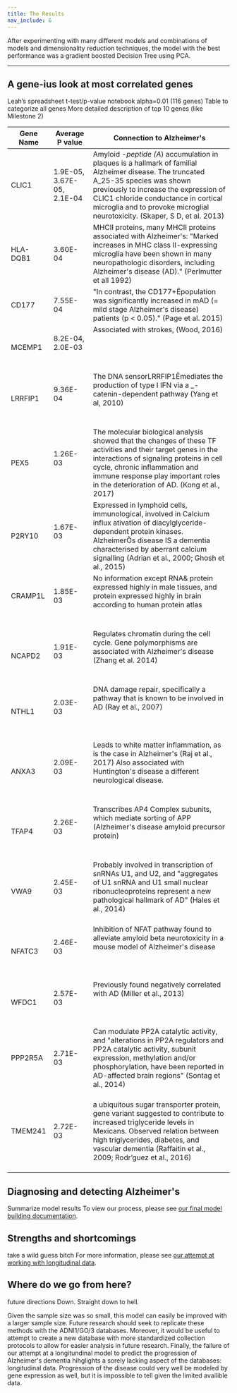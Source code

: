 ```yaml
---
title: The Results
nav_include: 6
---
```


After experimenting with many different models and combinations of models and dimensionality reduction techniques, the model with the best performance was a gradient boosted Decision Tree using PCA.

----------


A gene-ius look at most correlated genes
-------------
Leah’s spreadsheet
t-test/p-value notebook
alpha=0.01 (116 genes)
Table to categorize all genes
More detailed description of top 10 genes (like Milestone 2)

| Gene Name | Average P value            | Connection to Alzheimer's | 
|-----------|----------------------------|---------------------------| 
| CLIC1     | 1.9E-05, 3.67E-05, 2.1E-04 | Amyloid _-peptide (A_) accumulation in plaques is a hallmark of familial Alzheimer disease. The truncated A_25-35 species was shown previously to increase the expression of CLIC1 chloride conductance in cortical microglia and to provoke microglial neurotoxicity. (Skaper, S D, et al. 2013) | 
| HLA-DQB1  | 3.60E-04                   | MHCII proteins, many MHCII proteins associated with Alzheimer's: "Marked increases in MHC class II-expressing microglia have been shown in many neuropathologic disorders, including Alzheimer's disease (AD)." (Perlmutter et all 1992)                                                          | 
| CD177     | 7.55E-04                   | "In contrast, the CD177+Êpopulation was significantly increased in mAD (= mild stage Alzheimer's disease) patients (p < 0.05)." (Page et al. 2015)                                                                                                                                                | 
| MCEMP1    | 8.2E-04, 2.0E-03           | Associated with strokes, (Wood, 2016)                                                                                                                                                                                                                                                             | 
| LRRFIP1   | 9.36E-04                   | The DNA sensorLRRFIP1Êmediates the production of type I IFN via a _-catenin-dependent pathway (Yang et al, 2010)                                                                                                                                                                                  | 
| PEX5      | 1.26E-03                   | The molecular biological analysis showed that the changes of these TF activities and their target genes in the interactions of signaling proteins in cell cycle, chronic inflammation and immune response play important roles in the deterioration of AD. (Kong et al., 2017)                    | 
| P2RY10    | 1.67E-03                   | Expressed in lymphoid cells, immunological, involved in Calcium influx ativation of diacylglyceride-dependent protein kinases. AlzheimerÕs disease IS a dementia characterised by aberrant calcium signalling (Adrian et al., 2000; Ghosh et al., 2015)                                           | 
| CRAMP1L   | 1.85E-03                   | No information except RNA& protein expressed highly in male tissues, and protein expressed highly in brain according to human protein atlas                                                                                                                                                       | 
| NCAPD2    | 1.91E-03                   | Regulates chromatin during the cell cycle. Gene polymorphisms are associated with Alzheimer's disease (Zhang et al. 2014)                                                                                                                                                                         | 
| NTHL1     | 2.03E-03                   | DNA damage repair, specifically a pathway that is known to be involved in AD (Ray et al., 2007)                                                                                                                                                                                                   | 
| ANXA3     | 2.09E-03                   | Leads to white matter inflammation, as is the case in Alzheimer's (Raj et al., 2017) Also associated with Huntington's disease a different neurological disease.                                                                                                                                  | 
| TFAP4     | 2.26E-03                   | Transcribes AP4 Complex subunits, which mediate sorting of APP (Alzheimer's disease amyloid precursor protein)                                                                                                                                                                                    | 
| VWA9      | 2.45E-03                   | Probably involved in transcription of snRNAs U1, and U2, and "aggregates of U1 snRNA and U1 small nuclear ribonucleoproteins represent a new pathological hallmark of AD" (Hales et al., 2014)                                                                                                    | 
| NFATC3    | 2.46E-03                   | Inhibition of NFAT pathway found to alleviate amyloid beta neurotoxicity in a mouse model of Alzheimer's disease                                                                                                                                                                                  | 
| WFDC1     | 2.57E-03                   | Previously found negatively correlated with AD (Miller et al., 2013)                                                                                                                                                                                                                              | 
| PPP2R5A   | 2.71E-03                   | Can modulate PP2A  catalytic activity, and "alterations in PP2A regulators and PP2A catalytic activity, subunit expression, methylation and/or phosphorylation, have been reported in AD-affected brain regions" (Sontag et al., 2014)                                                            | 
| TMEM241   | 2.72E-03                   | a ubiquitous sugar transporter protein, gene variant suggested to contribute to increased triglyceride levels in Mexicans. Observed relation between high triglycerides, diabetes, and vascular dementia (Raffaitin et al., 2009; Rodr’guez et al., 2016)                                         | 



Diagnosing and detecting Alzheimer's
-------------
Summarize model results
To view our process, please see [our final model building documentation](Finalmodel_notebook.md).


Strengths and shortcomings
-------------
take a wild guess bitch
For more information, please see [our attempt at working with longitudinal data](Long_notebook.md).


Where do we go from here?
-------------
future directions
Down. Straight down to hell.

Given the sample size was so small, this model can easily be improved with a larger sample size. Future research should seek to replicate these methods with the ADNI1/GO/3 databases. Moreover, it would be useful to attempt to create a new database with more standardized collection protocols to allow for easier analysis in future research. Finally, the failure of our attempt at a longitundinal model to predict the progression of Alzheimer's dementia hihglights a sorely lacking aspect of the databases: longitudinal data. Progression of the disease could very well be modeled by gene expression as well, but it is impossible to tell given the limited availible data.
